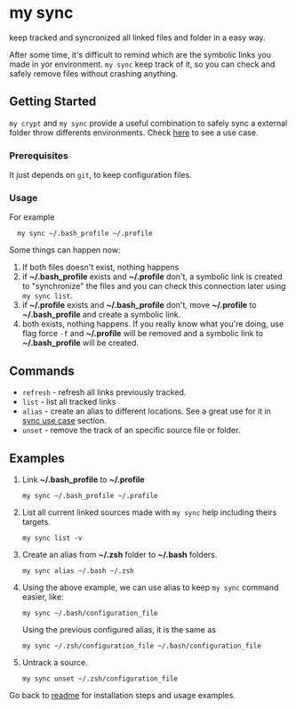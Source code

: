 # my sync

keep tracked and syncronized all linked files and folder in a easy way.

After some time, it's difficult to remind which are the symbolic links you made in yor environment. `my sync` keep track of it, so you can check and safely remove files without crashing anything.

## Getting Started

`my crypt` and `my sync` provide a useful combination to safely sync a external folder throw differents environments. Check [here](sync_usecase.md) to see a use case.

###  Prerequisites
It just depends on `git`, to keep configuration files.

### Usage

For example
```
  my sync ~/.bash_profile ~/.profile
```
Some things can happen now:
1. If both files doesn't exist, nothing happens
2. if __~/.bash_profile__ exists and __~/.profile__ don't, a symbolic link is created to "synchronize" the files and you can check this connection later using `my sync list`.
3. if __~/.profile__ exists and __~/.bash_profile__ don't, move __~/.profile__ to __~/.bash_profile__ and create a symbolic link.
4. both exists, nothing happens. If you really know what you're doing, use flag force `-f` and __~/.profile__ will be removed and a symbolic link to __~/.bash_profile__ will be created.  


## Commands
-   `refresh` - refresh all links previously tracked.
-   `list`    - list all tracked links
-   `alias`   - create an alias to different locations. See a great use for it in [sync use case](docs/sync_usecase.md) section.
-   `unset`   - remove the track of an specific source file or folder.

## Examples

1. Link __~/.bash_profile__ to __~/.profile__
   ```
   my sync ~/.bash_profile ~/.profile
   ```

2. List all current linked sources made with `my sync` help including theirs targets.
   ```
   my sync list -v
   ```

3.  Create an alias from __~/.zsh__ folder to __~/.bash__ folders.
    ```
    my sync alias ~/.bash ~/.zsh
    ```

4.  Using the above example, we can use alias to keep `my sync` command easier, like:
    ```
    my sync ~/.bash/configuration_file
    ```
    Using the previous configured alias, it is the same as
    ```
    my sync ~/.zsh/configuration_file ~/.bash/configuration_file
    ```

5.  Untrack a source.
    ```
    my sync unset ~/.zsh/configuration_file
    ```

Go back to [readme](../README.md) for installation steps and usage examples.
